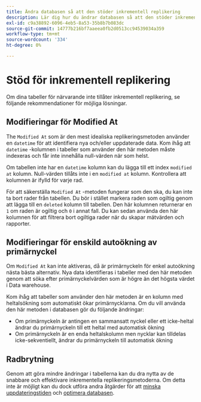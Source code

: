 ```yaml
---
title: Ändra databasen så att den stöder inkrementell replikering
description: Lär dig hur du ändrar databasen så att den stöder inkrementell replikering.
exl-id: c9a38892-6096-4eb5-8a53-35b8b7b083dc
source-git-commit: 14777b216bf7aaeea0fb2d0513cc94539034a359
workflow-type: tm+mt
source-wordcount: '334'
ht-degree: 0%

---
```


# Stöd för inkrementell replikering

Om dina tabeller för närvarande inte tillåter inkrementell replikering, se följande rekommendationer för möjliga lösningar.

## Modifieringar för Modified At

The `Modified At` som är den mest idealiska replikeringsmetoden använder en `datetime` för att identifiera nya och/eller uppdaterade data. Kom ihåg att `datetime` -kolumnen i tabeller som använder den här metoden måste indexeras och får inte innehålla null-värden när som helst.

Om tabellen inte har en `datetime` kolumn kan du lägga till ett index `modified at` kolumn. Null-värden tillåts inte i en `modified at` kolumn. Kontrollera att kolumnen är ifylld för varje rad.

För att säkerställa `Modified At` -metoden fungerar som den ska, du kan inte ta bort rader från tabellen. Du bör i stället markera raden som ogiltig genom att lägga till en `deleted` kolumn till tabellen. Den här kolumnen returnerar en `1` om raden är ogiltig och `0` i annat fall. Du kan sedan använda den här kolumnen för att filtrera bort ogiltiga rader när du skapar mätvärden och rapporter.

## Modifieringar för enskild autoökning av primärnyckel

Om `Modified At` kan inte aktiveras, då är primärnyckeln för enkel autoökning nästa bästa alternativ. Nya data identifieras i tabeller med den här metoden genom att söka efter primärnyckelvärden som är högre än det högsta värdet i Data warehouse.

Kom ihåg att tabeller som använder den här metoden är en kolumn med heltalsökning som automatiskt ökar primärnycklarna. Om du vill använda den här metoden i databasen gör du följande ändringar:

* Om primärnyckeln är antingen en sammansatt nyckel eller ett icke-heltal ändrar du primärnyckeln till ett heltal med automatisk ökning
* Om primärnyckeln är en enda heltalskolumn men nycklar kan tilldelas icke-sekventiellt, ändrar du primärnyckeln till automatisk ökning

## Radbrytning

Genom att göra mindre ändringar i tabellerna kan du dra nytta av de snabbare och effektivare inkrementella replikeringsmetoderna. Om detta inte är möjligt kan du dock utföra andra åtgärder för att [minska uppdateringstiden](../best-practices/reduce-update-cycle-time.md) och [optimera databasen](../best-practices/opt-db-analysis.md).
